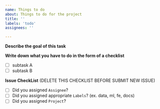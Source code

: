 ```yaml
---
name: Things to do
about: Things to do for the project
title: ''
labels: 'todo'
assignees: ''

---
```


**Describe the goal of this task**

**Write down what you have to do in the form of a checklist**
- [ ] subtask A
- [ ] subtask B

**Issue CheckList** (DELETE THIS CHECKLIST BEFORE SUBMIT NEW ISSUE)
- [ ] Did you assigned `Assignee`?
- [ ] Did you assigned appropriate `Labels`? (ex. data, ml, fe, docs)
- [ ] Did you assigned `Project`?
